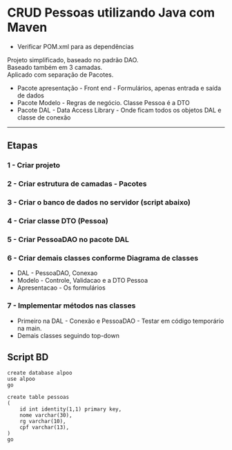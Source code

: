 # CRUD Pessoas utilizando Java com Maven


- Verificar POM.xml para as dependências


Projeto simplificado, baseado no padrão DAO.  
Baseado também em 3 camadas.  
Aplicado com separação de Pacotes.  

- Pacote apresentação - Front end - Formulários, apenas entrada e saída de dados  
- Pacote Modelo - Regras de negócio. Classe Pessoa é a DTO  
- Pacote DAL - Data Access Library - Onde ficam todos os objetos DAL e classe de conexão  

---

## Etapas

### 1 - Criar projeto

### 2 - Criar estrutura de camadas - Pacotes

### 3 - Criar o banco de dados no servidor (script abaixo)

### 4 - Criar classe DTO (Pessoa)

### 5 - Criar PessoaDAO no pacote DAL

### 6 - Criar demais classes conforme Diagrama de classes

- DAL - PessoaDAO, Conexao
- Modelo - Controle, Validacao e a DTO Pessoa
- Apresentacao - Os formulários

### 7 - Implementar métodos nas classes
- Primeiro na DAL - Conexão e PessoaDAO - Testar em código temporário na main.
- Demais classes seguindo top-down

## Script BD
```
create database alpoo  
use alpoo  
go  

create table pessoas  
(  
    id int identity(1,1) primary key,  
    nome varchar(30),  
    rg varchar(10),  
    cpf varchar(13),  
)  
go
```



